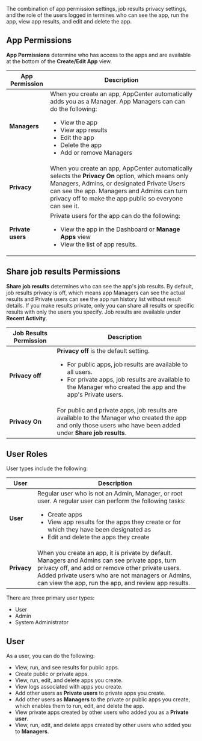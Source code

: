 The combination of app permission settings, job results privacy settings, and the role of the users logged in termines who can see the app, run the app, view app results, and edit and delete the app.

## App Permissions

**App Permissions** determine who has access to the apps and are available at the bottom of the **Create/Edit App** view.

| App Permission| Description |
| ------------- | ------------- |
| **Managers**  | When you create an app, AppCenter automatically adds you as a Manager. App Managers can can do the following: <ul><li>View the app</li><li>View app results</li><li>Edit the app</li><li>Delete the app</li><li>Add or remove Managers</li></ul>|
| **Privacy**  | When you create an app, AppCenter automatically selects the **Privacy On** option, which means only Managers, Admins, or designated Private Users can see the app. Managers and Admins can turn privacy off to make the app public so everyone can see it. |
| **Private users** | Private users for the app can do the following: <ul><li>View the app in the Dashboard or **Manage Apps** view</li><li>View the list of app results.</li></ul>|

## Share job results Permissions

**Share job results** determines who can see the app's job results. By default, job results privacy is off, which means app Managers can see the actual results and Private users can see the app run history list without result details. If you make results private, only you can share all results or specific results with only the users you specify.  Job results are available under **Recent Activity**.

| Job Results Permission| Description |
| ------------- | ------------- |
| **Privacy off**  | **Privacy off** is the default setting. <ul><li>For public apps, job results are available to all users.</li><li> For private apps, job results are available to the Manager who created the app and the app's Private users.</li></ul> |
| **Privacy On**  | For public and private apps, job results are available to the Manager who created the app and only those users who have been added under **Share job results**. |

## User Roles

User types include the following:

| User  | Description |
| ------------- | ------------- |
| **User** | Regular user who is not an Admin, Manager, or root user. A regular user can perform the following tasks:<ul><li>Create apps</li><li>View app results for the apps they create or for which they have been designated as</li><li>Edit and delete the apps they create
| **Privacy**  | When you create an app, it is private by default. Managers and Admins can see private apps, turn privacy off, and  add or remove other private users. Added private users who are not managers or Admins, can view the app, run the app, and review app results.

There are three primary user types:

* User
* Admin
* System Administrator

## User

As a user, you can do the following:
* View, run, and see results for public apps.
* Create public or private apps.
* View, run, edit, and delete apps you create. 
* View logs associated with apps you create. 
* Add other users as **Private users** to private apps you create.
* Add other users as **Managers** to the private or public apps you create, which enables them to run, edit, and delete the app.
* View private apps created by other users who added you as a **Private user**.
* View, run, edit, and delete apps created by other users who added you to **Managers**.
